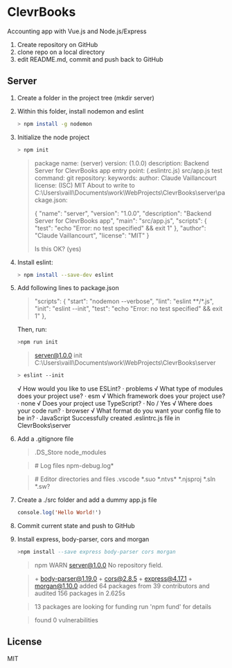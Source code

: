 # ClevrBooks
Accounting app with Vue.js and Node.js/Express

1. Create repository on GitHub
2. clone repo on a local directory
3. edit README.md, commit and push back to GitHub


## Server

1. Create a folder in the project tree (mkdir server)

2. Within this folder, install nodemon and eslint
    ```sh
    > npm install -g nodemon
    ```

3. Initialize the node project
    ```sh
    > npm init
    ```
    
    >package name: (server)
    version: (1.0.0)
    description: Backend Server for ClevrBooks app
    entry point: (.eslintrc.js) src/app.js
    test command:
    git repository:
    keywords:
    author: Claude Vaillancourt
    license: (ISC) MIT
    About to write to C:\Users\vaill\Documents\work\WebProjects\ClevrBooks\server\package.json:
    >
    >{
        "name": "server",
        "version": "1.0.0",
        "description": "Backend Server for ClevrBooks app",
        "main": "src/app.js",
        "scripts": {
            "test": "echo \"Error: no test specified\" && exit 1"
        },
        "author": "Claude Vaillancourt",
        "license": "MIT"
    }
    >
    >    Is this OK? (yes)

4. Install eslint:
    ```sh
    > npm install --save-dev eslint
    ```

5. Add following lines to package.json

    >"scripts": {
        "start": "nodemon --verbose",
        "lint": "eslint **/*.js",
        "init": "eslint --init",
        "test": "echo \"Error: no test specified\" && exit 1"
    },

    Then, run:
    ```sh
    >npm run init
    ```

    > server@1.0.0 init C:\Users\vaill\Documents\work\WebProjects\ClevrBooks\server
    
    ```sh
    > eslint --init
    ```

    √ How would you like to use ESLint? · problems
    √ What type of modules does your project use? · esm
    √ Which framework does your project use? · none
    √ Does your project use TypeScript? · No / Yes
    √ Where does your code run? · browser
    √ What format do you want your config file to be in? · JavaScript
    Successfully created .eslintrc.js file in ClevrBooks\server

6. Add a .gitignore file

    >.DS_Store
    node_modules

    >\# Log files
    npm-debug.log*

    >\# Editor directories and files
    .vscode
    *.suo
    \*.ntvs\*
    *.njsproj
    *.sln
    *.sw?


7. Create a ./src folder and add a dummy app.js file
    ```hs
    console.log('Hello World!')
    ```

8. Commit current state and push to GitHub

9. Install express, body-parser, cors and morgan

    ```hs
    >npm install --save express body-parser cors morgan
    ```
    >npm WARN server@1.0.0 No repository field.

    >\+ body-parser@1.19.0
    \+ cors@2.8.5
    \+ express@4.17.1
    \+ morgan@1.10.0
    added 64 packages from 39 contributors and audited 156 packages in 2.625s

    >13 packages are looking for funding
    run 'npm fund' for details

    >found 0 vulnerabilities

## License

MIT

